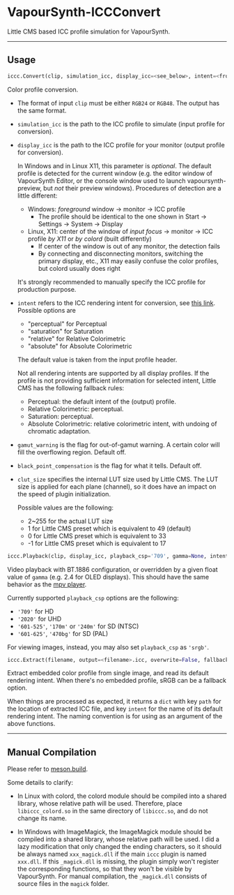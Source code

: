 # VapourSynth-ICCConvert

Little CMS based ICC profile simulation for VapourSynth.

---

## Usage

```python
iccc.Convert(clip, simulation_icc, display_icc=<see_below>, intent=<from_simulation_icc>, gamut_warning=False, black_point_compensation=False, clut_size=49)
```
Color profile conversion.

- The format of input `clip` must be either `RGB24` or `RGB48`. The output has the same format.

- `simulation_icc` is the path to the ICC profile to simulate (input profile for conversion).

- `display_icc` is the path to the ICC profile for your monitor (output profile for conversion).

  In Windows and in Linux X11, this parameter is *optional*. The default profile is detected for the current window (e.g. the editor window of VapourSynth Editor, or the console window used to launch vapoursynth-preview, but *not* their preview windows). Procedures of detection are a little different:
  - Windows: *foreground* window -> monitor -> ICC profile
    - The profile should be identical to the one shown in Start -> Settings -> System -> Display
  - Linux, X11: center of the window of *input focus* -> monitor -> ICC profile *by X11* or *by colord* (built differently)
    - If center of the window is out of any monitor, the detection fails
    - By connecting and disconnecting monitors, switching the primary display, etc., X11 may easily confuse the color profiles, but colord usually does right

  It's strongly recommended to manually specify the ICC profile for production purpose.

 - `intent` refers to the ICC rendering intent for conversion, see [this link](https://helpx.adobe.com/photoshop-elements/kb/color-management-settings-best-print.html#main-pars_header_1). Possible options are
   - "perceptual" for Perceptual
   - "saturation" for Saturation
   - "relative"   for Relative Colorimetric
   - "absolute"   for Absolute Colorimetric

    The default value is taken from the input profile header.

    Not all rendering intents are supported by all display profiles. If the profile is not providing sufficient information for selected intent, Little CMS has the following fallback rules:

    - Perceptual: the default intent of the (output) profile.
    - Relative Colorimetric: perceptual.
    - Saturation: perceptual.
    - Absolute Colorimetric: relative colorimetric intent, with undoing of chromatic adaptation.

 - `gamut_warning` is the flag for out-of-gamut warning. A certain color will fill the overflowing region. Default off.

 - `black_point_compensation` is the flag for what it tells. Default off.

 - `clut_size` specifies the internal LUT size used by Little CMS. The LUT size is applied for each plane (channel), so it does have an impact on the speed of plugin initialization.
 
   Possible values are the following:
    - 2~255 for the actual LUT size
    - 1 for Little CMS preset which is equivalent to 49 (default)
    - 0 for Little CMS preset which is equivalent to 33
    - -1 for Little CMS preset which is equivalent to 17

```python
iccc.Playback(clip, display_icc, playback_csp='709', gamma=None, intent='relative', black_point_compensation=True, clut_size=49)
```
Video playback with BT.1886 configuration, or overridden by a given float value of `gamma` (e.g. 2.4 for OLED displays). This should have the same behavior as the [mpv player](https://mpv.io/).

Currently supported `playback_csp` options are the following:
- `'709'` for HD
- `'2020'` for UHD
- `'601-525'`, `'170m'` or `'240m'` for SD (NTSC)
- `'601-625'`, `'470bg'` for SD (PAL)

For viewing images, instead, you may also set `playback_csp` as `'srgb'`.

```python
iccc.Extract(filename, output=<filename>.icc, overwrite=False, fallback_srgb=True)
```
Extract embedded color profile from single image, and read its default rendering intent. When there's no embedded profile, sRGB can be a fallback option.

When things are processed as expected, it returns a `dict` with key `path` for the location of extracted ICC file, and key `intent` for the name of its default rendering intent. The naming convention is for using as an argument of the above functions.

---

## Manual Compilation

Please refer to [meson.build](https://github.com/YomikoR/VapourSynth-ICCConvert/blob/main/meson.build).

Some details to clarify:
- In Linux with colord, the colord module should be compiled into a shared library, whose relative path will be used. Therefore, place `libiccc_colord.so` in the same directory of `libiccc.so`, and do not change its name.

- In Windows with ImageMagick, the ImageMagick module should be compiled into a shared library, whose relative path will be used. I did a lazy modification that only changed the ending characters, so it should be always named `xxx_magick.dll` if the main `iccc` plugin is named `xxx.dll`. If this `_magick.dll` is missing, the plugin simply won't register the corresponding functions, so that they won't be visible by VapourSynth. For manual compilation, the `_magick.dll` consists of source files in the `magick` folder.

